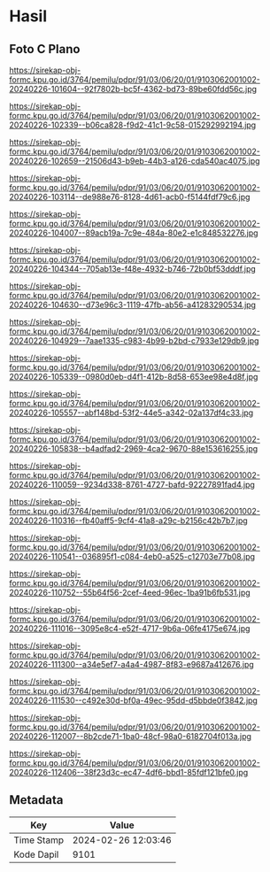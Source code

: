# Hasil

## Foto C Plano

https://sirekap-obj-formc.kpu.go.id/3764/pemilu/pdpr/91/03/06/20/01/9103062001002-20240226-101604--92f7802b-bc5f-4362-bd73-89be60fdd56c.jpg

https://sirekap-obj-formc.kpu.go.id/3764/pemilu/pdpr/91/03/06/20/01/9103062001002-20240226-102339--b06ca828-f9d2-41c1-9c58-015292992194.jpg

https://sirekap-obj-formc.kpu.go.id/3764/pemilu/pdpr/91/03/06/20/01/9103062001002-20240226-102659--21506d43-b9eb-44b3-a126-cda540ac4075.jpg

https://sirekap-obj-formc.kpu.go.id/3764/pemilu/pdpr/91/03/06/20/01/9103062001002-20240226-103114--de988e76-8128-4d61-acb0-f5144fdf79c6.jpg

https://sirekap-obj-formc.kpu.go.id/3764/pemilu/pdpr/91/03/06/20/01/9103062001002-20240226-104007--89acb19a-7c9e-484a-80e2-e1c848532276.jpg

https://sirekap-obj-formc.kpu.go.id/3764/pemilu/pdpr/91/03/06/20/01/9103062001002-20240226-104344--705ab13e-f48e-4932-b746-72b0bf53dddf.jpg

https://sirekap-obj-formc.kpu.go.id/3764/pemilu/pdpr/91/03/06/20/01/9103062001002-20240226-104630--d73e96c3-1119-47fb-ab56-a41283290534.jpg

https://sirekap-obj-formc.kpu.go.id/3764/pemilu/pdpr/91/03/06/20/01/9103062001002-20240226-104929--7aae1335-c983-4b99-b2bd-c7933e129db9.jpg

https://sirekap-obj-formc.kpu.go.id/3764/pemilu/pdpr/91/03/06/20/01/9103062001002-20240226-105339--0980d0eb-d4f1-412b-8d58-653ee98e4d8f.jpg

https://sirekap-obj-formc.kpu.go.id/3764/pemilu/pdpr/91/03/06/20/01/9103062001002-20240226-105557--abf148bd-53f2-44e5-a342-02a137df4c33.jpg

https://sirekap-obj-formc.kpu.go.id/3764/pemilu/pdpr/91/03/06/20/01/9103062001002-20240226-105838--b4adfad2-2969-4ca2-9670-88e153616255.jpg

https://sirekap-obj-formc.kpu.go.id/3764/pemilu/pdpr/91/03/06/20/01/9103062001002-20240226-110059--9234d338-8761-4727-bafd-92227891fad4.jpg

https://sirekap-obj-formc.kpu.go.id/3764/pemilu/pdpr/91/03/06/20/01/9103062001002-20240226-110316--fb40aff5-9cf4-41a8-a29c-b2156c42b7b7.jpg

https://sirekap-obj-formc.kpu.go.id/3764/pemilu/pdpr/91/03/06/20/01/9103062001002-20240226-110541--036895f1-c084-4eb0-a525-c12703e77b08.jpg

https://sirekap-obj-formc.kpu.go.id/3764/pemilu/pdpr/91/03/06/20/01/9103062001002-20240226-110752--55b64f56-2cef-4eed-96ec-1ba91b6fb531.jpg

https://sirekap-obj-formc.kpu.go.id/3764/pemilu/pdpr/91/03/06/20/01/9103062001002-20240226-111016--3095e8c4-e52f-4717-9b6a-06fe4175e674.jpg

https://sirekap-obj-formc.kpu.go.id/3764/pemilu/pdpr/91/03/06/20/01/9103062001002-20240226-111300--a34e5ef7-a4a4-4987-8f83-e9687a412676.jpg

https://sirekap-obj-formc.kpu.go.id/3764/pemilu/pdpr/91/03/06/20/01/9103062001002-20240226-111530--c492e30d-bf0a-49ec-95dd-d5bbde0f3842.jpg

https://sirekap-obj-formc.kpu.go.id/3764/pemilu/pdpr/91/03/06/20/01/9103062001002-20240226-112007--8b2cde71-1ba0-48cf-98a0-6182704f013a.jpg

https://sirekap-obj-formc.kpu.go.id/3764/pemilu/pdpr/91/03/06/20/01/9103062001002-20240226-112406--38f23d3c-ec47-4df6-bbd1-85fdf121bfe0.jpg


## Metadata

| Key        | Value               |
| ---------- | ------------------- |
| Time Stamp | 2024-02-26 12:03:46 |
| Kode Dapil | 9101                |



